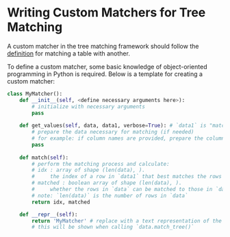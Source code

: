 # Writing Custom Matchers for Tree Matching

A custom matcher in the tree matching framework should follow the [definition](../match/tree_match_basic.md#basics-concepts-of-tree-matching) for matching a table with another. 

To define a custom matcher, some basic knowledge of object-oriented programming in Python is required. Below is a template for creating a custom matcher: 

```Python
class MyMatcher():
    def __init__(self, <define necessary arguments here>):
        # initialize with necessary arguments
        pass
    
    def get_values(self, data, data1, verbose=True): # `data1` is "matched with" `data`
        # prepare the data necessary for matching (if needed)
        # for example: if column names are provided, prepare the column values given `data` and `data1` here
        pass
    
    def match(self):
        # perform the matching process and calculate:
        # idx : array of shape (len(data), ). 
        #     the index of a row in `data1` that best matches the rows in `data`
        # matched : boolean array of shape (len(data), ).
        #     whether the rows in `data` can be matched to those in `data1` (i.e., whether a corresponding row exists in `data1`)
        # note: `len(data)` is the number of rows in `data`
        return idx, matched

    def __repr__(self):
        return 'MyMatcher' # replace with a text representation of the matcher object
        # this will be shown when calling `data.match_tree()`
```
